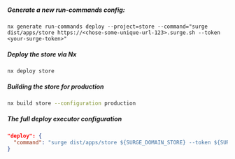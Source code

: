 ##### Generate a new run-commands config:

```shell
nx generate run-commands deploy --project=store --command="surge dist/apps/store https://<chose-some-unique-url-123>.surge.sh --token <your-surge-token>"
```

##### Deploy the store via Nx

```shell
nx deploy store
```

##### Building the store for production

```bash
nx build store --configuration production
```

##### The full deploy executor configuration

```json
"deploy": {
  "command": "surge dist/apps/store ${SURGE_DOMAIN_STORE} --token ${SURGE_TOKEN}"
}
```
